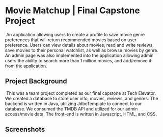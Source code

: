 # Movie Matchup | Final Capstone Project
​
An application allowing users to create a profile to save movie genre preferences that will return recommended movies based on user preference.  Users can view details about movies, read and write reviews, save movies to their personal watchlist, as well as browse movies by genre.  An admin page was also implemented into the application allowing admin users the ability to search more than 1 million movies, and add/remove it from the application.
​
## Project Background
​
This was a team project completed as our final capstone at Tech Elevator.  We created  a database to store user info, movies, reviews, and genres.  The backend is written in Java, utilizing JdbcTemplate to connect to our database.  We consumed the TMDB API and utilized for our admin access/movie data.  The front-end is written in Javascript, HTML, and CSS.
​
## Screenshots

